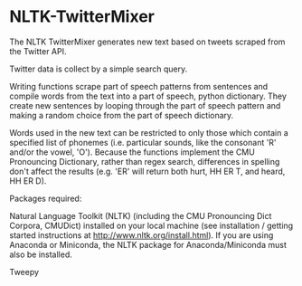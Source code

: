 # NLTK-TwitterMixer

The NLTK TwitterMixer generates new text based on tweets scraped from the Twitter API.

Twitter data is collect by a simple search query.

Writing functions scrape part of speech patterns from sentences and compile words from the text into a part of speech, python dictionary. They create new sentences by looping through the part of speech pattern and making a random choice from the part of speech dictionary.

Words used in the new text can be restricted to only those which contain a specified list of phonemes (i.e. particular sounds, like the consonant 'R' and/or the vowel, 'O'). Because the functions implement the CMU Pronouncing Dictionary, rather than regex search, differences in spelling don't affect the results (e.g. 'ER' will return both hurt, HH ER T, and heard, HH ER D).

Packages required:

Natural Language Toolkit (NLTK) (including the CMU Pronouncing Dict Corpora, CMUDict) installed on your local machine (see installation / getting started instructions at http://www.nltk.org/install.html). If you are using Anaconda or Miniconda, the NLTK package for Anaconda/Miniconda must also be installed.

Tweepy
